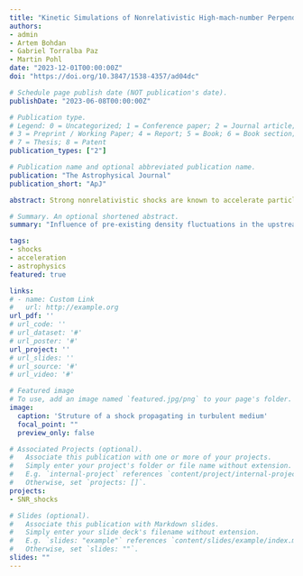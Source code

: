 ```yaml
---
title: "Kinetic Simulations of Nonrelativistic High-mach-number Perpendicular Shocks Propagating in a Turbulent Medium"
authors:
- admin
- Artem Bohdan
- Gabriel Torralba Paz
- Martin Pohl
date: "2023-12-01T00:00:00Z"
doi: "https://doi.org/10.3847/1538-4357/ad04dc"

# Schedule page publish date (NOT publication's date).
publishDate: "2023-06-08T00:00:00Z"

# Publication type.
# Legend: 0 = Uncategorized; 1 = Conference paper; 2 = Journal article;
# 3 = Preprint / Working Paper; 4 = Report; 5 = Book; 6 = Book section;
# 7 = Thesis; 8 = Patent
publication_types: ["2"]

# Publication name and optional abbreviated publication name.
publication: "The Astrophysical Journal"
publication_short: "ApJ"

abstract: Strong nonrelativistic shocks are known to accelerate particles up to relativistic energies. However, for diffusive shock acceleration, electrons must have a highly suprathermal energy, implying the need for very efﬁcient preacceleration. Most published studies consider shocks propagating through homogeneous plasma, which is an unrealistic assumption for astrophysical environments. Using 2D3V particle-in-cell simulations, we investigate electron acceleration and heating processes at nonrelativistic high-Mach-number shocks in electron-ion plasma with a turbulent upstream medium. For this purpose, slabs of plasma with compressive turbulence are simulated separately and then inserted into shock simulations, which require matching of the plasma slabs at the interface. Using a novel procedure of matching electromagnetic ﬁelds and currents, we perform simulations of perpendicular shocks setting different intensities of density ﬂuctuations (<10%) in the upstream region. The new simulation technique provides a framework for studying shocks propagating in turbulent media. We explore the impact of the ﬂuctuations on electron heating, the dynamics of upstream electrons, and the driving of plasma instabilities. Our results indicate that while the presence of turbulence enhances variations in the upstream magnetic ﬁeld, their levels remain too low to signiﬁcantly inﬂuence the behavior of electrons at perpendicular shocks.

# Summary. An optional shortened abstract.
summary: "Influence of pre-existing density fluctuations in the upstream on physics of perpendicular SNR shocks: shock properties, modification of instabilities, change of electron dynamics."

tags:
- shocks
- acceleration
- astrophysics
featured: true

links:
# - name: Custom Link
#   url: http://example.org
url_pdf: ''
# url_code: ''
# url_dataset: '#'
# url_poster: '#'
url_project: ''
# url_slides: ''
# url_source: '#'
# url_video: '#'

# Featured image
# To use, add an image named `featured.jpg/png` to your page's folder. 
image:
  caption: 'Struture of a shock propagating in turbulent medium'
  focal_point: ""
  preview_only: false

# Associated Projects (optional).
#   Associate this publication with one or more of your projects.
#   Simply enter your project's folder or file name without extension.
#   E.g. `internal-project` references `content/project/internal-project/index.md`.
#   Otherwise, set `projects: []`.
projects:
- SNR_shocks

# Slides (optional).
#   Associate this publication with Markdown slides.
#   Simply enter your slide deck's filename without extension.
#   E.g. `slides: "example"` references `content/slides/example/index.md`.
#   Otherwise, set `slides: ""`.
slides: ""
---
```


<!-- {{% callout note %}}
Create your slides in Markdown - click the *Slides* button to check out the example.
{{% /callout %}}

Supplementary notes can be added here, including [code, math, and images](https://wowchemy.com/docs/writing-markdown-latex/). -->
